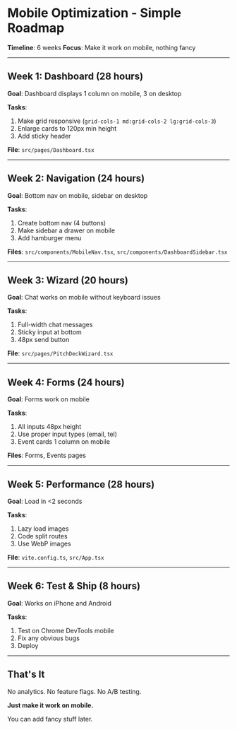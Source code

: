 # Mobile Optimization - Simple Roadmap

**Timeline**: 6 weeks
**Focus**: Make it work on mobile, nothing fancy

---

## Week 1: Dashboard (28 hours)

**Goal**: Dashboard displays 1 column on mobile, 3 on desktop

**Tasks**:
1. Make grid responsive (`grid-cols-1 md:grid-cols-2 lg:grid-cols-3`)
2. Enlarge cards to 120px min height
3. Add sticky header

**File**: `src/pages/Dashboard.tsx`

---

## Week 2: Navigation (24 hours)

**Goal**: Bottom nav on mobile, sidebar on desktop

**Tasks**:
1. Create bottom nav (4 buttons)
2. Make sidebar a drawer on mobile
3. Add hamburger menu

**Files**: `src/components/MobileNav.tsx`, `src/components/DashboardSidebar.tsx`

---

## Week 3: Wizard (20 hours)

**Goal**: Chat works on mobile without keyboard issues

**Tasks**:
1. Full-width chat messages
2. Sticky input at bottom
3. 48px send button

**File**: `src/pages/PitchDeckWizard.tsx`

---

## Week 4: Forms (24 hours)

**Goal**: Forms work on mobile

**Tasks**:
1. All inputs 48px height
2. Use proper input types (email, tel)
3. Event cards 1 column on mobile

**Files**: Forms, Events pages

---

## Week 5: Performance (28 hours)

**Goal**: Load in <2 seconds

**Tasks**:
1. Lazy load images
2. Code split routes
3. Use WebP images

**File**: `vite.config.ts`, `src/App.tsx`

---

## Week 6: Test & Ship (8 hours)

**Goal**: Works on iPhone and Android

**Tasks**:
1. Test on Chrome DevTools mobile
2. Fix any obvious bugs
3. Deploy

---

## That's It

No analytics. No feature flags. No A/B testing.

**Just make it work on mobile.**

You can add fancy stuff later.

